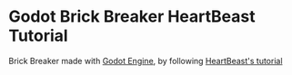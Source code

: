 # Godot Brick Breaker HeartBeast Tutorial
Brick Breaker made with [Godot Engine](http://godotengine.org/),
by following [HeartBeast's tutorial](https://www.youtube.com/watch?v=ntYjl_obUDo)
